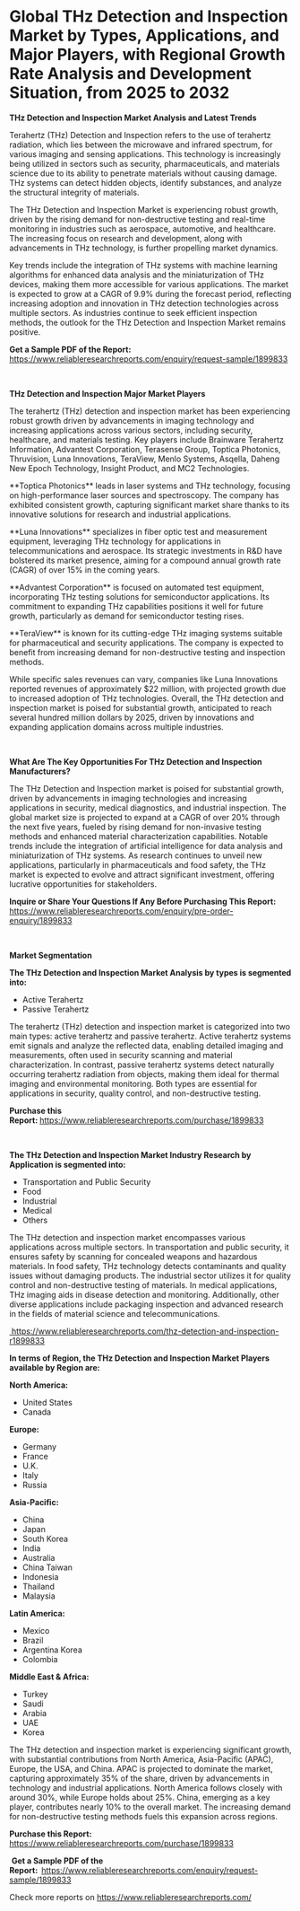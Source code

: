 <p><h1>Global THz Detection and Inspection Market by Types, Applications, and Major Players, with Regional Growth Rate Analysis and Development Situation, from 2025 to 2032</h1></p><p><strong>THz Detection and Inspection Market Analysis and Latest Trends</strong></p>
<p><p>Terahertz (THz) Detection and Inspection refers to the use of terahertz radiation, which lies between the microwave and infrared spectrum, for various imaging and sensing applications. This technology is increasingly being utilized in sectors such as security, pharmaceuticals, and materials science due to its ability to penetrate materials without causing damage. THz systems can detect hidden objects, identify substances, and analyze the structural integrity of materials.</p><p>The THz Detection and Inspection Market is experiencing robust growth, driven by the rising demand for non-destructive testing and real-time monitoring in industries such as aerospace, automotive, and healthcare. The increasing focus on research and development, along with advancements in THz technology, is further propelling market dynamics. </p><p>Key trends include the integration of THz systems with machine learning algorithms for enhanced data analysis and the miniaturization of THz devices, making them more accessible for various applications. The market is expected to grow at a CAGR of 9.9% during the forecast period, reflecting increasing adoption and innovation in THz detection technologies across multiple sectors. As industries continue to seek efficient inspection methods, the outlook for the THz Detection and Inspection Market remains positive.</p></p>
<p><strong>Get a Sample PDF of the Report:&nbsp;</strong> <a href="https://www.reliableresearchreports.com/enquiry/request-sample/1899833?utm_campaign=3369&utm_medium=2&utm_source=Github&utm_content=ia&utm_term=11032025&utm_id=thz-detection-and-inspection">https://www.reliableresearchreports.com/enquiry/request-sample/1899833</a></p>
<p>&nbsp;</p>
<p><strong>THz Detection and Inspection Major Market Players</strong></p>
<p><p>The terahertz (THz) detection and inspection market has been experiencing robust growth driven by advancements in imaging technology and increasing applications across various sectors, including security, healthcare, and materials testing. Key players include Brainware Terahertz Information, Advantest Corporation, Terasense Group, Toptica Photonics, Thruvision, Luna Innovations, TeraView, Menlo Systems, Asqella, Daheng New Epoch Technology, Insight Product, and MC2 Technologies.</p><p>**Toptica Photonics** leads in laser systems and THz technology, focusing on high-performance laser sources and spectroscopy. The company has exhibited consistent growth, capturing significant market share thanks to its innovative solutions for research and industrial applications.</p><p>**Luna Innovations** specializes in fiber optic test and measurement equipment, leveraging THz technology for applications in telecommunications and aerospace. Its strategic investments in R&D have bolstered its market presence, aiming for a compound annual growth rate (CAGR) of over 15% in the coming years.</p><p>**Advantest Corporation** is focused on automated test equipment, incorporating THz testing solutions for semiconductor applications. Its commitment to expanding THz capabilities positions it well for future growth, particularly as demand for semiconductor testing rises.</p><p>**TeraView** is known for its cutting-edge THz imaging systems suitable for pharmaceutical and security applications. The company is expected to benefit from increasing demand for non-destructive testing and inspection methods.</p><p>While specific sales revenues can vary, companies like Luna Innovations reported revenues of approximately $22 million, with projected growth due to increased adoption of THz technologies. Overall, the THz detection and inspection market is poised for substantial growth, anticipated to reach several hundred million dollars by 2025, driven by innovations and expanding application domains across multiple industries.</p></p>
<p>&nbsp;</p>
<p><strong>What Are The Key Opportunities For THz Detection and Inspection Manufacturers?</strong></p>
<p><p>The THz Detection and Inspection market is poised for substantial growth, driven by advancements in imaging technologies and increasing applications in security, medical diagnostics, and industrial inspection. The global market size is projected to expand at a CAGR of over 20% through the next five years, fueled by rising demand for non-invasive testing methods and enhanced material characterization capabilities. Notable trends include the integration of artificial intelligence for data analysis and miniaturization of THz systems. As research continues to unveil new applications, particularly in pharmaceuticals and food safety, the THz market is expected to evolve and attract significant investment, offering lucrative opportunities for stakeholders.</p></p>
<p><strong>Inquire or Share Your Questions If Any Before Purchasing This Report:</strong> <a href="https://www.reliableresearchreports.com/enquiry/pre-order-enquiry/1899833?utm_campaign=3369&utm_medium=2&utm_source=Github&utm_content=ia&utm_term=11032025&utm_id=thz-detection-and-inspection">https://www.reliableresearchreports.com/enquiry/pre-order-enquiry/1899833</a></p>
<p>&nbsp;</p>
<p><strong>Market Segmentation</strong></p>
<p><strong>The THz Detection and Inspection Market Analysis by types is segmented into:</strong></p>
<p><ul><li>Active Terahertz</li><li>Passive Terahertz</li></ul></p>
<p><p>The terahertz (THz) detection and inspection market is categorized into two main types: active terahertz and passive terahertz. Active terahertz systems emit signals and analyze the reflected data, enabling detailed imaging and measurements, often used in security scanning and material characterization. In contrast, passive terahertz systems detect naturally occurring terahertz radiation from objects, making them ideal for thermal imaging and environmental monitoring. Both types are essential for applications in security, quality control, and non-destructive testing.</p></p>
<p><strong>Purchase this Report:&nbsp;</strong><a href="https://www.reliableresearchreports.com/purchase/1899833?utm_campaign=3369&utm_medium=2&utm_source=Github&utm_content=ia&utm_term=11032025&utm_id=thz-detection-and-inspection">https://www.reliableresearchreports.com/purchase/1899833</a></p>
<p>&nbsp;</p>
<p><strong>The THz Detection and Inspection Market Industry Research by Application is segmented into:</strong></p>
<p><ul><li>Transportation and Public Security</li><li>Food</li><li>Industrial</li><li>Medical</li><li>Others</li></ul></p>
<p><p>The THz detection and inspection market encompasses various applications across multiple sectors. In transportation and public security, it ensures safety by scanning for concealed weapons and hazardous materials. In food safety, THz technology detects contaminants and quality issues without damaging products. The industrial sector utilizes it for quality control and non-destructive testing of materials. In medical applications, THz imaging aids in disease detection and monitoring. Additionally, other diverse applications include packaging inspection and advanced research in the fields of material science and telecommunications.</p></p>
<p><a href="https://www.reliableresearchreports.com/thz-detection-and-inspection-r1899833?utm_campaign=3369&utm_medium=2&utm_source=Github&utm_content=ia&utm_term=11032025&utm_id=thz-detection-and-inspection">&nbsp;https://www.reliableresearchreports.com/thz-detection-and-inspection-r1899833</a></p>
<p><strong>In terms of Region, the THz Detection and Inspection Market Players available by Region are:</strong></p>
<p>
    <p> <strong> North America: </strong>
        <ul>
            <li>United States</li>
            <li>Canada</li>
        </ul>
        </p> 
    <p> <strong> Europe: </strong>
        <ul>
            <li>Germany</li>
            <li>France</li>
            <li>U.K.</li>
            <li>Italy</li>
            <li>Russia</li>
        </ul>
        </p> 
    <p> <strong> Asia-Pacific: </strong>
        <ul>
            <li>China</li>
            <li>Japan</li>
            <li>South Korea</li>
            <li>India</li>
            <li>Australia</li>
            <li>China Taiwan</li>
            <li>Indonesia</li>
            <li>Thailand</li>
            <li>Malaysia</li>
        </ul>
        </p> 
    <p> <strong> Latin America: </strong>
        <ul>
            <li>Mexico</li>
            <li>Brazil</li>
            <li>Argentina Korea</li>
            <li>Colombia</li>
        </ul>
        </p> 
    <p> <strong> Middle East & Africa: </strong>
        <ul>
            <li>Turkey</li>
            <li>Saudi</li>
            <li>Arabia</li>
            <li>UAE</li>
            <li>Korea</li>
        </ul>
    </p>
    </p>
<p><p>The THz detection and inspection market is experiencing significant growth, with substantial contributions from North America, Asia-Pacific (APAC), Europe, the USA, and China. APAC is projected to dominate the market, capturing approximately 35% of the share, driven by advancements in technology and industrial applications. North America follows closely with around 30%, while Europe holds about 25%. China, emerging as a key player, contributes nearly 10% to the overall market. The increasing demand for non-destructive testing methods fuels this expansion across regions.</p></p>
<p><strong>Purchase this Report: </strong><a href="https://www.reliableresearchreports.com/purchase/1899833?utm_campaign=3369&utm_medium=2&utm_source=Github&utm_content=ia&utm_term=11032025&utm_id=thz-detection-and-inspection">https://www.reliableresearchreports.com/purchase/1899833</a></p>
<p>&nbsp;<strong>Get a Sample PDF of the Report:&nbsp;&nbsp;</strong><a href="https://www.reliableresearchreports.com/enquiry/request-sample/1899833?utm_campaign=3369&utm_medium=2&utm_source=Github&utm_content=ia&utm_term=11032025&utm_id=thz-detection-and-inspection">https://www.reliableresearchreports.com/enquiry/request-sample/1899833</a></p>
<p><strong></strong></p>
<p>Check more reports on <a href="https://www.reliableresearchreports.com/?utm_campaign=3369&utm_medium=2&utm_source=Github&utm_content=ia&utm_term=11032025&utm_id=thz-detection-and-inspection">https://www.reliableresearchreports.com/</a></p>